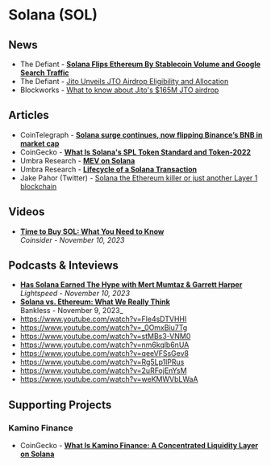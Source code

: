 # Solana (SOL)

## News
- The Defiant - [**Solana Flips Ethereum By Stablecoin Volume and Google Search Traffic**](https://thedefiant.io/solana-flips-ethereum-by-stablecoin-volume-google-search-traffic)
- The Defiant - [Jito Unveils JTO Airdrop Eligibility and Allocation](https://thedefiant.io/jito-unveils-jto-airdrop-eligibility-and-allocation)
- Blockworks - [What to know about Jito's $165M JTO airdrop](https://blockworks.co/news/jito-airdrop-value)

## Articles
- CoinTelegraph - [**Solana surge continues, now flipping Binance’s BNB in market cap**](https://cointelegraph.com/news/solana-sol-price-surge-flips-bnb-crypto-market-cap)
- CoinGecko - [**What Is Solana's SPL Token Standard and Token-2022**](https://www.coingecko.com/learn/spl-solana-token-standards)
- Umbra Research - [**MEV on Solana**](https://www.umbraresearch.xyz/writings/mev-on-solana)
- Umbra Research - [**Lifecycle of a Solana Transaction**](https://www.umbraresearch.xyz/writings/lifecycle-of-a-solana-transaction)
- Jake Pahor (Twitter) - [Solana the Ethereum killer or just another Layer 1 blockchain](https://twitter.com/jake_pahor/status/1736566966918537443)

## Videos
- [**Time to Buy SOL: What You Need to Know**](https://www.youtube.com/watch?v=t8J9GNQkyyc)
  <br/>_Coinsider - November 10, 2023_

## Podcasts & Inteviews

- [**Has Solana Earned The Hype with Mert Mumtaz & Garrett Harper**](https://www.youtube.com/watch?v=Zawc3J7No9w)
  <br/>_Lightspeed - November 10, 2023_
- [**Solana vs. Ethereum: What We Really Think**](https://www.youtube.com/watch?v=yN7h88gImHc)
  <br/>Bankless - November 9, 2023_
- https://www.youtube.com/watch?v=Fle4sDTVHHI
- https://www.youtube.com/watch?v=_0OmxBiu7Tg
- https://www.youtube.com/watch?v=stMBs3-VNM0
- https://www.youtube.com/watch?v=nm6kqlb6nUA
- https://www.youtube.com/watch?v=qeeVFSsGev8
- https://www.youtube.com/watch?v=Rg5Lp1lPRus
- https://www.youtube.com/watch?v=2uRFojEnYsM
- https://www.youtube.com/watch?v=weKMWVbLWaA

## Supporting Projects

### Kamino Finance
- CoinGecko - [**What Is Kamino Finance: A Concentrated Liquidity Layer on Solana**](https://www.coingecko.com/learn/what-is-kamino-finance-kmno)
